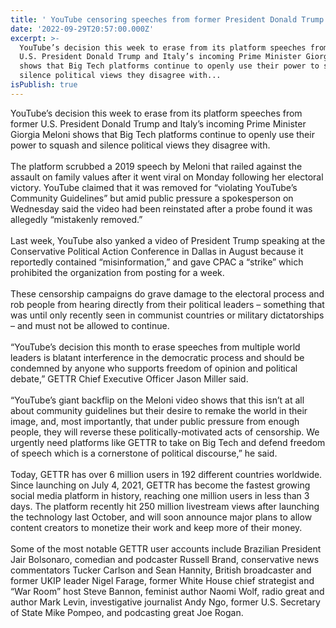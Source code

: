 ```yaml
---
title: ' YouTube censoring speeches from former President Donald Trump and Italy’s Giorgia Meloni shows Big Tech’s political censorship is in overdrive'
date: '2022-09-29T20:57:00.000Z'
excerpt: >-
  YouTube’s decision this week to erase from its platform speeches from former
  U.S. President Donald Trump and Italy’s incoming Prime Minister Giorgia Meloni
  shows that Big Tech platforms continue to openly use their power to squash and
  silence political views they disagree with...
isPublish: true
---
```


YouTube’s decision this week to erase from its platform speeches from former U.S. President Donald Trump and Italy’s incoming Prime Minister Giorgia Meloni shows that Big Tech platforms continue to openly use their power to squash and silence political views they disagree with.  
   
The platform scrubbed a 2019 speech by Meloni that railed against the assault on family values after it went viral on Monday following her electoral victory. YouTube claimed that it was removed for “violating YouTube’s Community Guidelines” but amid public pressure a spokesperson on Wednesday said the video had been reinstated after a probe found it was allegedly “mistakenly removed.”  
   
Last week, YouTube also yanked a video of President Trump speaking at the Conservative Political Action Conference in Dallas in August because it reportedly contained “misinformation,” and gave CPAC a “strike” which prohibited the organization from posting for a week.  
   
These censorship campaigns do grave damage to the electoral process and rob people from hearing directly from their political leaders – something that was until only recently seen in communist countries or military dictatorships – and must not be allowed to continue.  
   
“YouTube’s decision this month to erase speeches from multiple world leaders is blatant interference in the democratic process and should be condemned by anyone who supports freedom of opinion and political debate,” GETTR Chief Executive Officer Jason Miller said.  
   
“YouTube’s giant backflip on the Meloni video shows that this isn’t at all about community guidelines but their desire to remake the world in their image, and, most importantly, that under public pressure from enough people, they will reverse these politically-motivated acts of censorship. We urgently need platforms like GETTR to take on Big Tech and defend freedom of speech which is a cornerstone of political discourse,” he said.  
   
Today, GETTR has over 6 million users in 192 different countries worldwide. Since launching on July 4, 2021, GETTR has become the fastest growing social media platform in history, reaching one million users in less than 3 days. The platform recently hit 250 million livestream views after launching the technology last October, and will soon announce major plans to allow content creators to monetize their work and keep more of their money.  
   
Some of the most notable GETTR user accounts include Brazilian President Jair Bolsonaro, comedian and podcaster Russell Brand, conservative news commentators Tucker Carlson and Sean Hannity, British broadcaster and former UKIP leader Nigel Farage, former White House chief strategist and “War Room” host Steve Bannon, feminist author Naomi Wolf, radio great and author Mark Levin, investigative journalist Andy Ngo, former U.S. Secretary of State Mike Pompeo, and podcasting great Joe Rogan.
